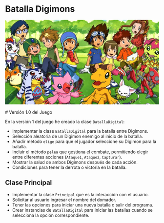 # Batalla Digimons
<p align="center">
  <img src="digimon.png" alt="Fondo Digimon">
</p>
# Versión 1.0 del Juego

En la versión 1 del juego he creado la clase `BatallaDigital`:

- Implementar la clase `BatallaDigital` para la batalla entre Digimons.
- Selección aleatoria de un Digimon enemigo al inicio de la batalla.
- Añadir método `elige` para que el jugador seleccione su Digimon para la batalla.
- Incluir el método `pelea` que gestiona el combate, permitiendo elegir entre diferentes acciones (`Ataque1`, `Ataque2`, `Capturar`).
- Mostrar la salud de ambos Digimons después de cada acción.
- Condiciones para tener la derrota o victoria en la batalla.

## Clase Principal

- Implementar la clase `Principal` que es la interacción con el usuario.
- Solicitar al usuario ingresar el nombre del domador.
- Tener las opciones para iniciar una nueva batalla o salir del programa.
- Crear instancias de `BatallaDigital` para iniciar las batallas cuando se selecciona la opción correspondiente.
